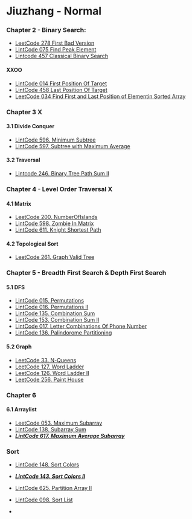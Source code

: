 # Jiuzhang - Normal

### Chapter 2 - Binary Search:

+ [LeetCode 278 First Bad Version](/src/leetcode/p251to300/LeetCode278FirstBadVersion.java)
+ [LintCode 075 Find Peak Element](../../../../../../../../../karakoram/kb/kb0050/src/main/java/com/anonymouscorgi/karakoram/kb0050/LintCode075FindPeakElement.java)
+ [Lintcode 457 Classical Binary Search](../../../../../../../../../karakoram/kb/kb0450/src/main/java/com/anonymouscorgi/karakoram/kb0450/LintCode457ClassicalBinarySearch.java)

#### XXOO

+ [LintCode 014 First Position Of Target](../../../../../../../../../karakoram/kb/kb0000/src/main/java/com/anonymouscorgi/karakoram/kb0000/LintCode014FirstPositionOfTarget.java)
+ [LintCode 458 Last Position Of Target](../../../../../../../../../karakoram/kb/kb0450/src/main/java/com/anonymouscorgi/karakoram/kb0450/LintCode458LastPositionOfTarget.java)
+ [LeetCode 034 Find First and Last Position of Elementin Sorted Array](../../../../../../../../../karakoram/kb/kb0000/src/main/java/com/anonymouscorgi/karakoram/kb0000/LeetCode034FindFirstandLastPositionofElementinSortedArray.java)

### Chapter 3 X

#### 3.1 Divide Conquer

+ [LintCode 596. Minimum Subtree](../../../../../../../../../karakoram/kb/kb0500/src/main/java/com/anonymouscorgi/karakoram/kb0500/LintCode596MinimumSubtree.java)
+ [LintCode 597. Subtree with Maximum Average](../../../../../../../../../karakoram/kb/kb0500/src/main/java/com/anonymouscorgi/karakoram/kb0500/LintCode597SubtreewithMaximumAverage.java)

#### 3.2 Traversal

+ [Lintcode 246. Binary Tree Path Sum II](../../../../../../../../../karakoram/kb/kb0200/src/main/java/com/anonymouscorgi/karakoram/kb0200/Lintcode246BinaryTreePathSumII.java)

### Chapter 4 - Level Order Traversal X

#### 4.1 Matrix

+ [LeetCode 200. NumberOfIslands](../../../../../../../../../karakoram/kb/kb0200/src/main/java/com/anonymouscorgi/karakoram/kb0200/LeetCode200NumberOfIslands.java) 
+ [LintCode 598. Zombie In Matrix](../../../../../../../../../karakoram/kb/kb0500/src/main/java/com/anonymouscorgi/karakoram/kb0500/LintCode598ZombieInMatrix.java)
+ [LintCode 611. Knight Shortest Path](../../../../../../../../../karakoram/kb/kb0600/src/main/java/com/anonymouscorgi/karakoram/kb0600/LintCode611KnightShortestPath.java)

#### 4.2 Topological Sort

+ [LeetCode 261. Graph Valid Tree](/src/leetcode/p251to300/LeetCode261GraphValidTree.java)

### Chapter 5 - Breadth First Search & Depth First Search

#### 5.1 DFS

+ [LintCode 015. Permutations](../../../../../../../../../karakoram/kb/kb0000/src/main/java/com/anonymouscorgi/karakoram/kb0000/LintCode015Permutations.java)
+ [LintCode 016. Permutations II](../../../../../../../../../karakoram/kb/kb0000/src/main/java/com/anonymouscorgi/karakoram/kb0000/LintCode016PermutationsII.java)
+ [LintCode 135. Combination Sum](../../../../../../../../../karakoram/kb/kb0100/src/main/java/com/anonymouscorgi/karakoram/kb0100/LintCode135CombinationSum.java)
+ [LintCode 153. Combination Sum II](../../../../../../../../../karakoram/kb/kb0150/src/main/java/com/anonymouscorgi/karakoram/kb0150/LintCode153CombinationSumII.java)
+ [LintCode 017. Letter Combinations Of Phone Number](../../../../../../../../../karakoram/kb/kb0000/src/main/java/com/anonymouscorgi/karakoram/kb0000/LintCode017LetterCombinationsOfPhoneNumber.java)
+ [LintCode 136. Palindorome Partitioning](../../../../../../../../../karakoram/kb/kb0100/src/main/java/com/anonymouscorgi/karakoram/kb0100/LintCode136PalindoromePartitioning.java)

#### 5.2 Graph

+ [LeetCode 33. N-Queens](../../../../../../../../../karakoram/kb/kb0000/src/main/java/com/anonymouscorgi/karakoram/kb0000/LintCode33NQueens.java)
+ [LeetCode 127. Word Ladder](/src/leetcode/p101to150/LeetCode127WordLadder.java)
+ [LeetCode 126. Word Ladder II](/src/leetcode/p101to150/LeetCode126WordLadderII.java)
+ [LeetCode 256. Paint House](../../../../../../../../../karakoram/kb/kb0250/src/main/java/com/anonymouscorgi/karakoram/kb0250/LeetCode256PaintHouse.java)

### Chapter 6

#### 6.1 Arraylist

+ [LeetCode 053. Maximum Subarray](../../../../../../../../../karakoram/kb/kb0050/src/main/java/com/anonymouscorgi/karakoram/kb0050/LeetCode053MaximumSubarray.java)
+ [LintCode 138. Subarray Sum](../../../../../../../../../karakoram/kb/kb0100/src/main/java/com/anonymouscorgi/karakoram/kb0100/LintCode138SubarraySum.java)
+ ***[LintCode 617. Maximum Average Subarray](../../../../../../../../../karakoram/kb/kb0600/src/main/java/com/anonymouscorgi/karakoram/kb0600/LintCode617MaximumAverageSubarray.java)***

### Sort

+ [LintCode 148. Sort Colors](../../../../../../../../../karakoram/kb/kb0100/src/main/java/com/anonymouscorgi/karakoram/kb0100/LintCode148SortColors.java)
+ ***[LintCode 143. Sort Colors II](../../../../../../../../../karakoram/kb/kb0100/src/main/java/com/anonymouscorgi/karakoram/kb0100/LintCode143SortColorsII.java)***
+ [LintCode 625. Partition Array II](../../../../../../../../../karakoram/kb/kb0600/src/main/java/com/anonymouscorgi/karakoram/kb0600/LintCode625PartitionArrayII.java)
+ [LintCode 098. Sort List](../../../../../../../../../karakoram/kb/kb0050/src/main/java/com/anonymouscorgi/karakoram/kb0050/LintCode098SortList.java)

+ [](../../../../../../../../../)
